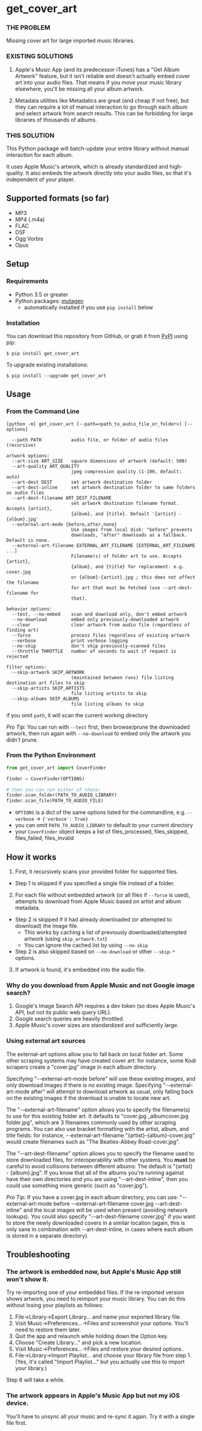 # get_cover_art

### THE PROBLEM
Missing cover art for large imported music libraries.  

### EXISTING SOLUTIONS

1. Apple's Music App (and its predecessor iTunes) has a "Get Album Artwork" feature, but it isn't reliable and doesn't actually embed cover art into your audio files.  That means if you move your music library elsewhere, you'll be missing all your album artwork.

2. Metadata utilities like Metadatics are great (and cheap if not free), but they can require a lot of manual interaction to go through each album and select artwork from search results.  This can be forbidding for large libraries of thousands of albums.

### THIS SOLUTION
This Python package will batch-update your entire library without manual interaction for each album.

It uses Apple Music's artwork, which is already standardized and high-quality.  It also embeds the artwork directly into your audio files, so that it's independent of your player.

## Supported formats (so far)
- MP3
- MP4 (.m4a)
- FLAC
- DSF
- Ogg Vorbis
- Opus

## Setup

### Requirements
- Python 3.5 or greater
- Python packages: [mutagen](https://pypi.org/project/mutagen/)
  - automatically installed if you use `pip install` below

### Installation

You can download this repository from GitHub, or grab it from [PyPI](https://pypi.org/project/get-cover-art/) using pip:

```
$ pip install get_cover_art
```

To upgrade existing installations:
```
$ pip install --upgrade get_cover_art
```

## Usage

### From the Command Line
```
[python -m] get_cover_art [--path=<path_to_audio_file_or_folder>] [--options]

  --path PATH           audio file, or folder of audio files (recursive)

artwork options:
  --art-size ART_SIZE   square dimensions of artwork (default: 500)
  --art-quality ART_QUALITY
                        jpeg compression quality (1-100, default: auto)
  --art-dest DEST       set artwork destination folder
  --art-dest-inline     set artwork destination folder to same folders as audio files
  --art-dest-filename ART_DEST_FILENAME
                        set artwork destination filename format. Accepts {artist},
                        {album}, and {title}. Default '{artist} - {album}.jpg'
  --external-art-mode {before,after,none}
                        Use images from local disk: "before" prevents
                        downloads, "after" downloads as a fallback. Default is none.
  --external-art-filename EXTERNAL_ART_FILENAME [EXTERNAL_ART_FILENAME ...]
                        Filename(s) of folder art to use. Accepts {artist},
                        {album}, and {title} for replacement: e.g. cover.jpg
                        or {album}-{artist}.jpg ; this does not affect the filename
                        for art that must be fetched (use --art-dest-filename for
                        that).

behavior options:
  --test, --no-embed    scan and download only, don't embed artwork
  --no-download         embed only previously-downloaded artwork
  --clear               clear artwork from audio file (regardless of finding art)
  --force               process files regardless of existing artwork
  --verbose             print verbose logging
  --no-skip             don't skip previously-scanned files
  --throttle THROTTLE   number of seconds to wait if request is rejected

filter options:
  --skip-artwork SKIP_ARTWORK
                        (maintained between runs) file listing destination art files to skip
  --skip-artists SKIP_ARTISTS
                        file listing artists to skip
  --skip-albums SKIP_ALBUMS
                        file listing albums to skip
```
if you omit `path`, it will scan the current working directory

_Pro Tip:_ You can run with `--test` first, then browse/prune the downloaded artwork, then run again with `--no-download` to embed only the artwork you didn't prune.

### From the Python Environment
```python
from get_cover_art import CoverFinder

finder = CoverFinder(OPTIONS)

# then you can run either of these:
finder.scan_folder(PATH_TO_AUDIO_LIBRARY)
finder.scan_file(PATH_TO_AUDIO_FILE)
```

- `OPTIONS` is a dict of the same options listed for the commandline, e.g. `--verbose` -> `{'verbose': True}`
- you can omit `PATH_TO_AUDIO_LIBRARY` to default to your current directory
- your `CoverFinder` object keeps a list of files_processed, files_skipped, files_failed, files_invalid

## How it works
1. First, it recursively scans your provided folder for supported files.
  - Step 1 is skipped if you specified a single file instead of a folder.
2. For each file without embedded artwork (or all files if `--force` is used), attempts to download from Apple Music based on artist and album metadata.
  - Step 2 is skipped if it had already downloaded (or attempted to download) the image file.
    - This works by caching a list of previously downloaded/attempted artwork (using `skip_artwork.txt`)
    - You can ignore the cached list by using `--no-skip`
  - Step 2 is also skipped based on `--no-download` or other `--skip-*` options.
3. If artwork is found, it's embedded into the audio file.

### Why do you download from Apple Music and not Google image search?
1. Google's Image Search API requires a dev token (so does Apple Music's API, but not its public web query URL).
2. Google search queries are heavily throttled.
3. Apple Music's cover sizes are standardized and sufficiently large.

### Using external art sources

The external-art options allow you to fall back on local folder art.
Some other scraping systems may have created cover art: for instance, some
Kodi scrapers create a "cover.jpg" image in each album directory.

Specifying "--external-art-mode before" will use these existing images, and only
download images if there is no existing image. Specifying "--external-art-mode
after" will attempt to download artwork as usual, only falling back on the
existing images if the download is unable to locate new art.

The "--external-art-filename" option allows you to specify the filename(s) to use
for this existing folder art. It defaults to "cover.jpg \_albumcover.jpg folder.jpg", which are 3 filenames commonly used by other scraping programs. You
can also use bracket formatting with the artist, album, and title fields:
for instance, --external-art-filename "{artist}-{album}-cover.jpg" would create
filenames such as "The Beatles-Abbey Road-cover.jpg".

The "--art-dest-filename" option allows you to specify the filename used to
store downloaded files, for interoperability with other systems. You __must__
be careful to avoid collisions between different albums: The default is
"{artist} - {album}.jpg". If you know that all of the albums you're running
against have their own directories _and_ you are using "--art-dest-inline", then you
could use something more generic (such as "cover.jpg").

_Pro Tip:_ If you have a cover.jpg in each album directory, you can use:
"--external-art-mode before --external-art-filename cover.jpg --art-dest-inline"
and the local images will be used when present (avoiding network lookups).
You could also specify "--art-dest-filename cover.jpg" if you want to store the
newly downloaded covers in a similar location (again, this is only sane
in combination with --art-dest-inline, in cases where each album is stored in 
a separate directory).

## Troubleshooting

### The artwork is embedded now, but Apple's Music App still won't show it.
Try re-importing one of your embedded files.  If the re-imported version shows artwork, you need to reimport your music library.  You can do this without losing your playlists as follows:
1. File->Library->Export Library... and name your exported library file.
2. Visit Music->Preferences...->Files and screenshot your options.  You'll need to restore them later.
3. Quit the app and relaunch while holding down the Option key.
4. Choose "Create Library..." and pick a new location.
5. Visit Music->Preferences...->Files and restore your desired options.
6. File->Library->Import Playlist... and choose your library file from step 1.  (Yes, it's called "Import Playlist..." but you actually use this to import your library.)

Step 6 will take a while.

### The artwork appears in Apple's Music App but not my iOS device.
You'll have to unsync all your music and re-sync it again.  Try it with a single file first.
